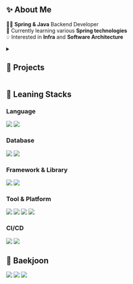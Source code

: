 <div align="left">
  <h2>✨ About Me</h2>
  <ul style="list-style: none; padding: 0;">
    <li>👨‍💻 <strong>Spring & Java</strong> Backend Developer </li>
    <li>🌱 Currently learning various <strong>Spring technologies</strong></li>
    <li>💡 Interested in <strong>Infra</strong> and <strong>Software Architecture</strong></li>
  </ul>
</div>

<div align="left">
<details>
<summary><h2>🚀 Projects</h2></summary>

| Project Name | Description | Period |
|-------------|-------------|---------|
| Plain | AI With Smart Class Room | 2025.02 ~ Present |
| Master-plan-b |  Certification info platform for exams, schedules, and reviews | 2025.02 ~ Present |
| 추천중독 | Personalized gift recommendation service | 2024.11 ~ 2024.12 |
| Matdonsan | AI-generated personalized fairy tale service for children | 2024.09 ~ 2024.12 |
| 충저니 | AI Travel Recommendation Service for Chungcheong-do (KakaoTech Bootcamp Hackathon) | 2024.09 |
| TodayFin | Integrated SNS Service for News and Financial Information | 2024.07 ~ 2024.09 |

</details>
</div>

<div align="left">
	<h2>🔧 Leaning Stacks</h2>
	<div align="left">
	<h3>Language</h3>
	<img src="https://img.shields.io/badge/Java-ED8B00?style=for-the-badge&logo=openjdk&logoColor=white"/>
	<img src="https://img.shields.io/badge/Python-14354C?style=for-the-badge&logo=python&logoColor=white"/>
	</div>
</div>


<div align="left">
	<h3>Database</h3>
	<img src="https://img.shields.io/badge/MySQL-00000F?style=for-the-badge&logo=mysql&logoColor=white"/>
	<img src="https://img.shields.io/badge/redis-%23DD0031.svg?&style=for-the-badge&logo=redis&logoColor=white"/>
</div>

<div align="left">
	<h3>Framework & Library</h3>
	<img src="https://img.shields.io/badge/Spring-6DB33F?style=for-the-badge&logo=spring&logoColor=white"/>
	<img src="https://img.shields.io/badge/Hibernate-59666C?style=for-the-badge&logo=Hibernate&logoColor=white"/>
</div>

<div align="left">
	<h3>Tool & Platform</h3>
	<img src="https://img.shields.io/badge/-Git-F05032?style=for-the-badge&logo=git&logoColor=white"/>
	<img src="https://img.shields.io/badge/docker-%230db7ed.svg?style=for-the-badge&logo=docker&logoColor=white"/>
	<img src="https://img.shields.io/badge/Amazon_AWS-FF9900?style=for-the-badge&logo=amazonaws&logoColor=white"/>
	<img src="https://img.shields.io/badge/Jira-0052CC?style=for-the-badge&logo=Jira&logoColor=white"/>
</div>

<div align="left">
	<h3>CI/CD</h3>
	<img src="https://img.shields.io/badge/Jenkins-D24939?style=for-the-badge&logo=Jenkins&logoColor=white"/>
	<img src="https://img.shields.io/badge/GitHub%20Actions-222222?style=for-the-badge&logo=githubactions&logoColor=white"/>
</div>

<div align="left">
	<h2>🏃 Baekjoon</h2>
	<img src="http://mazassumnida.wtf/api/v2/generate_badge?boj=gytjs2998" style="display: inline-block;"/>
		<img src="https://github-readme-stats.vercel.app/api/top-langs/?username=Nano2998&langs_count=5&layout=compact&theme=dark" style="display: inline-block;" />
	<img src="https://github-readme-stats.vercel.app/api?username=Nano2998&count_private=true"/>


</div>
